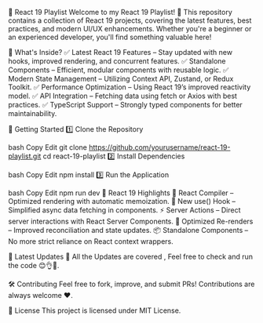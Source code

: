 🚀 React 19 Playlist
Welcome to my React 19 Playlist! 🎉 This repository contains a collection of React 19 projects, covering the latest features, best practices, and modern UI/UX enhancements. Whether you're a beginner or an experienced developer, you'll find something valuable here!

📌 What's Inside?
✅ Latest React 19 Features – Stay updated with new hooks, improved rendering, and concurrent features.
✅ Standalone Components – Efficient, modular components with reusable logic.
✅ Modern State Management – Utilizing Context API, Zustand, or Redux Toolkit.
✅ Performance Optimization – Using React 19’s improved reactivity model.
✅ API Integration – Fetching data using fetch or Axios with best practices.
✅ TypeScript Support – Strongly typed components for better maintainability.


🚀 Getting Started
1️⃣ Clone the Repository

bash
Copy
Edit
git clone https://github.com/yourusername/react-19-playlist.git
cd react-19-playlist
2️⃣ Install Dependencies

bash
Copy
Edit
npm install
3️⃣ Run the Application

bash
Copy
Edit
npm run dev
🎯 React 19 Highlights
🚀 React Compiler – Optimized rendering with automatic memoization.
🎨 New use() Hook – Simplified async data fetching in components.
⚡ Server Actions – Direct server interactions with React Server Components.
🔄 Optimized Re-renders – Improved reconciliation and state updates.
📦 Standalone Components – No more strict reliance on React context wrappers.

📢 Latest Updates
📅 All the Updates are covered , Feel free to check and run the code 😊👌🙌.

🛠️ Contributing
Feel free to fork, improve, and submit PRs! Contributions are always welcome ❤️.

📜 License
This project is licensed under MIT License.
